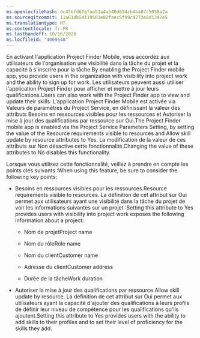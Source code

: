 ```yaml
---
ms.openlocfilehash: dc45bfd6fefaa51a4a540d694cb4ba07c5058a2a
ms.sourcegitcommit: 11a61db54119503e82faec5f99c4273e8d1247e5
ms.translationtype: HT
ms.contentlocale: fr-FR
ms.lasthandoff: 10/16/2020
ms.locfileid: "4069548"
---
```

<span data-ttu-id="77255-101">En activant l'application Project Finder Mobile, vous accordez aux utilisateurs de l'organisation une visibilité dans la tâche du projet et la capacité à s'inscrire pour la tâche.</span><span class="sxs-lookup"><span data-stu-id="77255-101">By enabling the Project Finder mobile app, you provide users in the organization with visibility into project work and the ability to sign up for work.</span></span> <span data-ttu-id="77255-102">Les utilisateurs peuvent aussi utiliser l'application Project Finder pour afficher et mettre à jour leurs qualifications.</span><span class="sxs-lookup"><span data-stu-id="77255-102">Users can also work with the Project Finder app to view and update their skills.</span></span> <span data-ttu-id="77255-103">L'application Project Finder Mobile est activée via Valeurs de paramètres du Project Service, en définissant la valeur des attributs Besoins en ressources visibles pour les ressources et Autoriser la mise à jour des qualifications par ressource sur Oui.</span><span class="sxs-lookup"><span data-stu-id="77255-103">The Project Finder mobile app is enabled via the Project Service Parameters Setting, by setting the value of the Resource requirements visible to resources and Allow skill update by resource attributes to Yes.</span></span> <span data-ttu-id="77255-104">La modification de la valeur de ces attributs sur Non désactive cette fonctionnalité.</span><span class="sxs-lookup"><span data-stu-id="77255-104">Changing the value of these attributes to No disables this functionality.</span></span>  
  
 <span data-ttu-id="77255-105">Lorsque vous utilisez cette fonctionnalité, veillez à prendre en compte les points clés suivants :</span><span class="sxs-lookup"><span data-stu-id="77255-105">When using this feature, be sure to consider the following key points:</span></span>  
  
-   <span data-ttu-id="77255-106">Besoins en ressources visibles pour les ressources.</span><span class="sxs-lookup"><span data-stu-id="77255-106">Resource requirements visible to resources.</span></span> <span data-ttu-id="77255-107">La définition de cet attribut sur Oui permet aux utilisateurs ayant une visibilité dans la tâche du projet de voir les informations suivantes sur un projet :</span><span class="sxs-lookup"><span data-stu-id="77255-107">Setting this attribute to Yes provides users with visibility into project work exposes the following information about a project:</span></span>  
  
    -   <span data-ttu-id="77255-108">Nom de projet</span><span class="sxs-lookup"><span data-stu-id="77255-108">Project name</span></span>  
  
    -   <span data-ttu-id="77255-109">Nom du rôle</span><span class="sxs-lookup"><span data-stu-id="77255-109">Role name</span></span>  
  
    -   <span data-ttu-id="77255-110">Nom du client</span><span class="sxs-lookup"><span data-stu-id="77255-110">Customer name</span></span>  
  
    -   <span data-ttu-id="77255-111">Adresse du client</span><span class="sxs-lookup"><span data-stu-id="77255-111">Customer address</span></span>  
  
    -   <span data-ttu-id="77255-112">Durée de la tâche</span><span class="sxs-lookup"><span data-stu-id="77255-112">Work duration</span></span>  
  
-   <span data-ttu-id="77255-113">Autoriser la mise à jour des qualifications par ressource.</span><span class="sxs-lookup"><span data-stu-id="77255-113">Allow skill update by resource.</span></span> <span data-ttu-id="77255-114">La définition de cet attribut sur Oui permet aux utilisateurs ayant la capacité d'ajouter des qualifications à leurs profils de définir leur niveau de compétence pour les qualifications qu'ils ajoutent.</span><span class="sxs-lookup"><span data-stu-id="77255-114">Setting this attribute to Yes provides users with the ability to add skills to their profiles and to set their level of proficiency for the skills they add.</span></span>